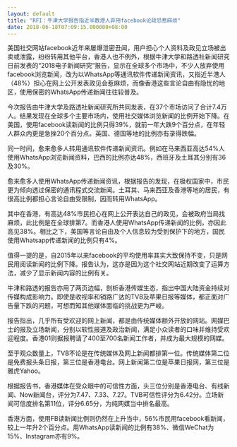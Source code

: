 ```yaml
---
layout: default
title: "RFI：牛津大学报告指近半数港人弃用facebook论政恐惹麻烦"
date: 2018-06-18T07:09:15.000000+08:00
---
```


美国社交网站facebook近年来屡爆泄密丑闻，用户担心个人资料及政见立场被出卖或泄露，纷纷转用其他平台，香港人也不例外，根据牛津大学和路透社新闻研究日前发表的“2018电子新闻研究”报告，显示在全球多个市场中，不少人放弃使用facebook浏览新闻，改为以WhatsApp等通讯软件传递新闻资讯，又指近半港人（48%）担心在网上公开发表政见会惹麻烦，而像香港这些言论自由有隐忧的地区，使用保密的WhatsApp传递新闻往往较普及。

今次报告由牛津大学及路透社新闻研究所共同发表，在37个市场访问了合计7.4万人。结果发现在全球多个主要市场内，使用社交媒体浏览新闻的比例开始下降。在美国，使用facebook读新闻的比例只得39%，就前一年大跌9个百分点，在年轻人群众内更是急挫20个百分点。英国、德国等地的比例亦有录得跌幅。

同一时间，愈来愈多人转用通讯软件传递新闻资讯。例如在马来西亚高达54%人使用WhatsApp浏览新闻资料，巴西的比例亦达48%，西班牙及土耳其分别有36及30%。

愈来愈多人使用WhatsApp传递新闻资讯，根据报告的发现，在极权国家中，市民更为倾向透过保密的通讯程式交流新闻。土耳其、马来西亚及香港等地的居民，有很高比例都担心言论自由受限制，因而转用WhatsApp。

其中在香港，有高达48%市民担心在网上公开表达自己的政见，会被政府当局找麻烦，此比例是在全球排第7。而香港人使用WhatsApp传递新闻的比例，亦因此高见38%。相比之下，美国等言论自由及个人信息较为受到保护下的地方，国民使用Whatsapp传递新闻的比例只有4%。

值得一提的是，自2015年以来facebook的平均使用率其实大致保持不变，只是网民用阅读新闻的比例下降。报告认为，这亦是因为这个社交网站近期改变了运算方法，减少了显示新闻内容的比例有关。

牛津和路透的报告亦用了两页边幅，剖析香港传媒生态，指出中国大陆资金持续对传媒构成影响力。即使是收视率和销路广达的TVB及苹果日报等媒体，都正面对广告量下跌的问题，可想而知其他媒体面临的挑战更为严峻。

报告指出，几乎所有受欢迎的网上新闻，都是由传统媒体额外开放的网站。网媒巴士的报及立场新闻，分别以软性报道及政治新闻，满足小众读者的口味并维持受欢迎程度。香港01则据报聘请了400至700名新闻工作者，并成为最大规模的网媒。

至于观众数量上，TVB不论是在传统媒体及网上新闻都排第一位。传统媒体第二位是免费报头条日报，第三位是香港电台。网上新闻第二位是苹果日报网，第三位是雅虎Yahoo。

根据报告书，香港媒体在受众眼中的可信性方面，头三位分别是香港电台、有线新闻、Now新闻台，评分为7.47、7.33、7.27。TVB可信性评分为6.42分。立场新闻可信度排名第11位，评分6.65分，为纯网媒当中排名最高。

香港方面，使用FB读新闻比例则仍然在上升当中，56%市民用facebook看新闻，较上一年升2个百分点。用WhatsApp读新闻的比例有38%、微信WeChat为15%、Instagram亦有9%。

